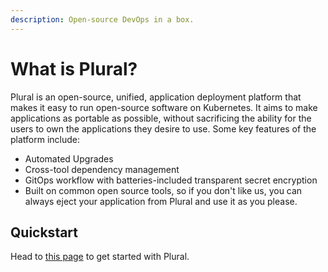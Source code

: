 ```yaml
---
description: Open-source DevOps in a box.
---
```


# What is Plural?

Plural is an open-source, unified, application deployment platform that makes it easy to run open-source software on Kubernetes. It aims to make applications as portable as possible, without sacrificing the ability for the users to own the applications they desire to use. Some key features of the platform include:

* Automated Upgrades 
* Cross-tool dependency management
* GitOps workflow with batteries-included transparent secret encryption
* Built on common open source tools, so if you don't like us, you can always eject your application from Plural and use it as you please.

## Quickstart

Head to [this page](getting-started/README.md) to get started with Plural.

